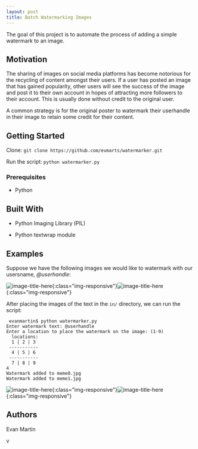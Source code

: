 ```yaml
---
layout: post
title: Batch Watermarking Images
---
```


The goal of this project is to automate the process of adding a simple watermark to an image.

## Motivation

The sharing of images on social media platforms has become notorious for the recycling of content amongst their users. If a user has posted an image that has gained popularity, other users will see the success of the image and post it to their own account in hopes of attracting more followers to their account. This is usually done without credit to the original user. 

A common strategy is for the original poster to watermark their userhandle in their image to retain some credit for their content.


## Getting Started

Clone:
```git clone https://github.com/evmarts/watermarker.git```

Run the script:
```python watermarker.py```

### Prerequisites

- Python

## Built With

* Python Imaging Library (PIL)

* Python textwrap module

## Examples

Suppose we have the following images we would like to watermark with our usersname, *@userhandle*:

![image-title-here](/blog/_img/figs/watermarker/meme0_clean.jpg){:class="img-responsive"}![image-title-here](/blog/_img/figs/watermarker/meme1_clean.jpg){:class="img-responsive"}

After placing the images of the text in the ```in/``` directory, we can run the script:

~~~
 evanmartin$ python watermarker.py
Enter watermark text: @userhandle
Enter a location to place the watermark on the image: (1-9)
  locations: 
  1 | 2 | 3 
 ----------- 
  4 | 5 | 6 
 ----------- 
  7 | 8 | 9 
4
Watermark added to meme0.jpg
Watermark added to meme1.jpg
~~~

![image-title-here](/blog/_img/figs/watermarker/meme0_marked.jpg){:class="img-responsive"}![image-title-here](/blog/_img/figs/watermarker/meme1_marked.jpg){:class="img-responsive"}


## Authors

Evan Martin

v